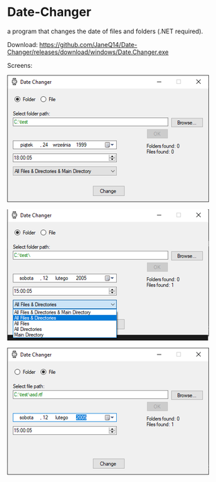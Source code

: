 # Date-Changer
 a program that changes the date of files and folders (.NET required).
 
 Download:
 https://github.com/JaneQ14/Date-Changer/releases/download/windows/Date.Changer.exe
 
Screens:

![](https://github.com/JaneQ14/Date-Changer/blob/main/.img/folder.png)

![](https://github.com/JaneQ14/Date-Changer/blob/main/.img/options.png)

![](https://github.com/JaneQ14/Date-Changer/blob/main/.img/file.png)
